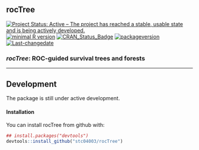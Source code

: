 
**rocTree**
-----------

[![Project Status: Active – The project has reached a stable, usable state and is being actively developed.](http://www.repostatus.org/badges/latest/active.svg)](http://www.repostatus.org/#active) [![minimal R version](https://img.shields.io/badge/R%3E%3D-3.4.4-6666ff.svg)](https://cran.r-project.org/) [![CRAN\_Status\_Badge](http://www.r-pkg.org/badges/version/rocTree)](https://cran.r-project.org/package=rocTree) [![packageversion](https://img.shields.io/badge/Package%20version-0.99.6-orange.svg?style=flat-square)](commits/master) [![Last-changedate](https://img.shields.io/badge/last%20change-2018--06--22-yellowgreen.svg)](/commits/master)

<!-- README.md is generated from README.Rmd. Please edit that file -->
### ***rocTree***: ROC-guided survival trees and forests

------------------------------------------------------------------------

Development
-----------

The package is still under active development.

#### Installation

You can install rocTree from github with:

``` r
## install.packages("devtools")
devtools::install_github("stc04003/rocTree")
```
